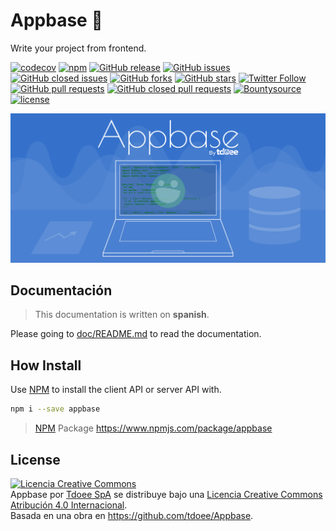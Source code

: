 # Appbase :rocket:
Write your project from frontend.

[![codecov](https://codecov.io/gh/tdoee/Appbase/branch/master/graph/badge.svg)](https://codecov.io/gh/tdoee/Appbase)
[![npm](https://img.shields.io/npm/v/appbase.svg?maxAge=259200)](https://www.npmjs.com/package/appbase)
[![GitHub release](https://img.shields.io/github/release/tdoee/appbase.svg?maxAge=2592001)](https://github.com/tdoee/Appbase/releases)
[![GitHub issues](https://img.shields.io/github/issues/tdoee/appbase.svg)](https://github.com/tdoee/appbase/issues)
[![GitHub closed issues](https://img.shields.io/github/issues-closed/tdoee/appbase.svg?maxAge=2592000)](https://github.com/tdoee/appbase/issues?q=is%3Aissue+is%3Aclosed)
[![GitHub forks](https://img.shields.io/github/forks/tdoee/appbase.svg)](https://github.com/tdoee/appbase/network)
[![GitHub stars](https://img.shields.io/github/stars/tdoee/appbase.svg)](https://github.com/tdoee/appbase/stargazers)
[![Twitter Follow](https://img.shields.io/twitter/follow/JonDotsoy.svg?style=social&label=Follow%20@JonDotsoy)](https://twitter.com/JonDotsoy)
[![GitHub pull requests](https://img.shields.io/github/issues-pr/tdoee/appbase.svg)](https://github.com/tdoee/Appbase/pulls)
[![GitHub closed pull requests](https://img.shields.io/github/issues-pr-closed/tdoee/appbase.svg)](https://github.com/tdoee/Appbase/pulls?q=is%3Apr+is%3Aclosed)
[![Bountysource](https://img.shields.io/bountysource/team/tdoee/activity.svg?maxAge=2592000)](https://www.bountysource.com/teams/tdoee)
[![license](https://img.shields.io/github/license/tdoee/appbase.svg?maxAge=2592000)](https://creativecommons.org/licenses/by/4.0/)

![Appbase Background by tdoee][]

## Documentación
> This documentation is written on **spanish**.

Please going to [doc/README.md](doc/README.md) to read the documentation.

## How Install
Use [NPM] to install the client API or server API with.

```bash
npm i --save appbase
```
> [NPM] Package <https://www.npmjs.com/package/appbase>

## License
<a rel="license" href="http://creativecommons.org/licenses/by/4.0/"><img alt="Licencia Creative Commons" style="border-width:0" src="https://i.creativecommons.org/l/by/4.0/80x15.png" /></a><br /><span xmlns:dct="http://purl.org/dc/terms/" href="http://purl.org/dc/dcmitype/InteractiveResource" property="dct:title" rel="dct:type">Appbase</span> por <a xmlns:cc="http://creativecommons.org/ns#" href="http://tdoee.com" property="cc:attributionName" rel="cc:attributionURL">Tdoee SpA</a> se distribuye bajo una <a rel="license" href="http://creativecommons.org/licenses/by/4.0/">Licencia Creative Commons Atribución 4.0 Internacional</a>.<br />Basada en una obra en <a xmlns:dct="http://purl.org/dc/terms/" href="https://github.com/tdoee/Appbase" rel="dct:source">https://github.com/tdoee/Appbase</a>.


[Appbase Background by tdoee]: doc/assets/Appbase%20Background.png "Appbase by tdoee"
[NPM]: https://www.npmjs.com/
[LICENSE]: ./LICENSE

